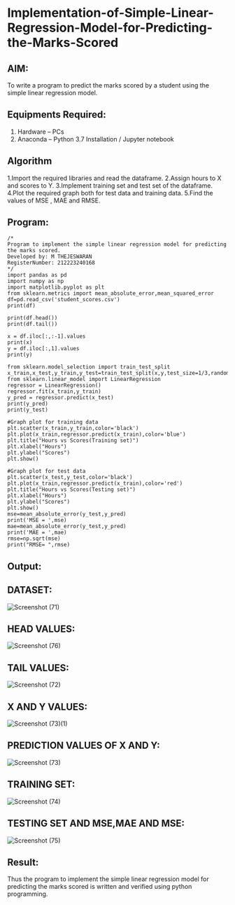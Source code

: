 # Implementation-of-Simple-Linear-Regression-Model-for-Predicting-the-Marks-Scored

## AIM:
To write a program to predict the marks scored by a student using the simple linear regression model.

## Equipments Required:
1. Hardware – PCs
2. Anaconda – Python 3.7 Installation / Jupyter notebook

## Algorithm
1.Import the required libraries and read the dataframe.
2.Assign hours to X and scores to Y.
3.Implement training set and test set of the dataframe.
4.Plot the required graph both for test data and training data.
5.Find the values of MSE , MAE and RMSE.

## Program:
```
/*
Program to implement the simple linear regression model for predicting the marks scored.
Developed by: M THEJESWARAN
RegisterNumber: 212223240168
*/
import pandas as pd
import numpy as np
import matplotlib.pyplot as plt
from sklearn.metrics import mean_absolute_error,mean_squared_error
df=pd.read_csv('student_scores.csv')
print(df)

print(df.head())
print(df.tail())

x = df.iloc[:,:-1].values
print(x)
y = df.iloc[:,1].values
print(y)

from sklearn.model_selection import train_test_split
x_train,x_test,y_train,y_test=train_test_split(x,y,test_size=1/3,random_state=0)
from sklearn.linear_model import LinearRegression
regressor = LinearRegression()
regressor.fit(x_train,y_train)
y_pred = regressor.predict(x_test)
print(y_pred)
print(y_test)

#Graph plot for training data
plt.scatter(x_train,y_train,color='black')
plt.plot(x_train,regressor.predict(x_train),color='blue')
plt.title("Hours vs Scores(Training set)")
plt.xlabel("Hours")
plt.ylabel("Scores")
plt.show()

#Graph plot for test data
plt.scatter(x_test,y_test,color='black')
plt.plot(x_train,regressor.predict(x_train),color='red')
plt.title("Hours vs Scores(Testing set)")
plt.xlabel("Hours")
plt.ylabel("Scores")
plt.show()
mse=mean_absolute_error(y_test,y_pred)
print('MSE = ',mse)
mae=mean_absolute_error(y_test,y_pred)
print('MAE = ',mae)
rmse=np.sqrt(mse)
print("RMSE= ",rmse)
```

## Output:

## DATASET:
![Screenshot (71)](https://github.com/user-attachments/assets/66cb55b4-9048-4f22-a5f7-5e4bbf7069d9)

## HEAD VALUES:
![Screenshot (76)](https://github.com/user-attachments/assets/9af85c60-5f5d-44ea-9df9-2c2700540ac3)

## TAIL VALUES:
![Screenshot (72)](https://github.com/user-attachments/assets/9235711a-cde1-4ef7-8dbf-31e48bfda55b)

## X AND Y VALUES:
![Screenshot (73)(1)](https://github.com/user-attachments/assets/d0920126-89c6-415c-8fa2-f9f6953a64b2)

## PREDICTION VALUES OF X AND Y:
![Screenshot (73)](https://github.com/user-attachments/assets/b7a9d0ee-e7e7-4838-a071-9cc868193226)

## TRAINING SET:
![Screenshot (74)](https://github.com/user-attachments/assets/f6b098f4-6a79-4450-8c57-efc6cd3d8b84)

## TESTING SET AND MSE,MAE AND MSE:
![Screenshot (75)](https://github.com/user-attachments/assets/d7e3f30d-9071-4ec2-83e9-7e6c13c58af1)

## Result:
Thus the program to implement the simple linear regression model for predicting the marks scored is written and verified using python programming.
